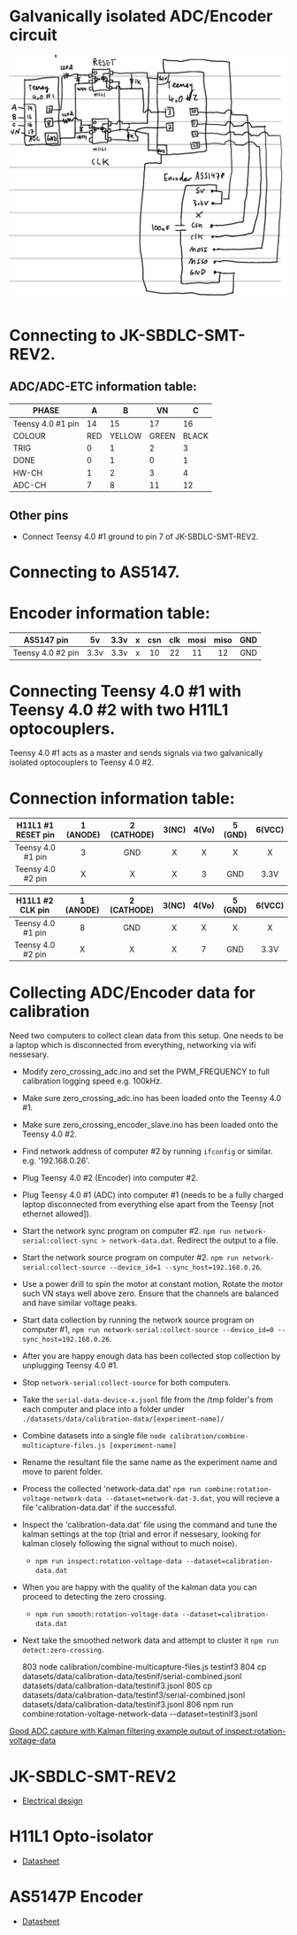 # Galvanically isolated ADC/Encoder circuit

![circuit](../resources/galvanically-isolated-adc-encoder-circuit.png)


# Connecting to JK-SBDLC-SMT-REV2. 

## ADC/ADC-ETC information table:

| PHASE       | A   | B      | VN    | C     |
|-------------|-----|--------|-------|-------|
| Teensy 4.0 #1 pin         | 14  | 15     | 17    | 16    |
| COLOUR      | RED | YELLOW | GREEN | BLACK |
| TRIG        | 0   | 1      | 2     | 3     |
| DONE        | 0   | 1      | 0     | 1     |
| HW-CH       | 1   | 2      | 3     | 4     |
| ADC-CH      | 7   | 8      | 11    | 12    |

## Other pins

- Connect Teensy 4.0 #1 ground to pin 7 of JK-SBDLC-SMT-REV2.

# Connecting to AS5147.

# Encoder information table:

AS5147 pin| 5v| 3.3v| x| csn| clk| mosi| miso| GND
:-----:|:-----:|:-----:|:-----:|:-----:|:-----:|:-----:|:-----:|:-----:
Teensy 4.0 #2 pin| 3.3v| 3.3v| x| 10| 22| 11| 12| GND

# Connecting Teensy 4.0 #1 with Teensy 4.0 #2 with two H11L1 optocouplers.

Teensy 4.0 #1 acts as a master and sends signals via two galvanically isolated optocouplers to Teensy 4.0 #2. 

# Connection information table:

H11L1 #1 RESET pin| 1 (ANODE)| 2 (CATHODE)| 3(NC)| 4(Vo)| 5 (GND)| 6(VCC)
:-----:|:-----:|:-----:|:-----:|:-----:|:-----:|:-----:
Teensy 4.0 #1 pin| 3| GND| X| X| X| X
Teensy 4.0 #2 pin| X| X| X| 3| GND| 3.3V

H11L1 #2 CLK pin| 1 (ANODE)| 2 (CATHODE)| 3(NC)| 4(Vo)| 5 (GND)| 6(VCC)
:-----:|:-----:|:-----:|:-----:|:-----:|:-----:|:-----:
Teensy 4.0 #1 pin| 8| GND| X| X| X| X
Teensy 4.0 #2 pin| X| X| X| 7| GND| 3.3V

# Collecting ADC/Encoder data for calibration

Need two computers to collect clean data from this setup. One needs to be a laptop which is disconnected from everything, networking via wifi nessesary.

- Modify zero_crossing_adc.ino and set the PWM_FREQUENCY to full calibration logging speed e.g. 100kHz.
- Make sure zero_crossing_adc.ino has been loaded onto the Teensy 4.0 #1.
- Make sure zero_crossing_encoder_slave.ino has been loaded onto the Teensy 4.0 #2.
- Find network address of computer #2 by running `ifconfig` or similar. e.g. '192.168.0.26'.
- Plug Teensy 4.0 #2 (Encoder) into computer #2.
- Plug Teensy 4.0 #1 (ADC) into computer #1 (needs to be a fully charged laptop disconnected from everything else apart from the Teensy [not ethernet allowed]).
- Start the network sync program on computer #2. `npm run network-serial:collect-sync > network-data.dat`. Redirect the output to a file.
- Start the network source program on computer #2. `npm run network-serial:collect-source --device_id=1 --sync_host=192.168.0.26`.
- Use a power drill to spin the motor at constant motion, Rotate the motor such VN stays well above zero. Ensure that the channels are balanced and have similar voltage peaks.
- Start data collection by running the network source program on computer #1, `npm run network-serial:collect-source --device_id=0 --sync_host=192.168.0.26`.
- After you are happy enough data has been collected stop collection by unplugging Teensy 4.0 #1.
- Stop `network-serial:collect-source` for both computers.
- Take the `serial-data-device-x.jsonl` file from the /tmp folder's from each computer and place into a folder under `./datasets/data/calibration-data/[experiment-name]/`
- Combine datasets into a single file `node calibration/combine-multicapture-files.js [experiment-name]`
- Rename the resultant file the same name as the experiment name and move to parent folder.
- Process the collected 'network-data.dat' `npm run combine:rotation-voltage-network-data --dataset=network-dat-3.dat`, you will recieve a file 'calibration-data.dat' if the successful.
- Inspect the 'calibration-data.dat' file using the command and tune the kalman settings at the top (trial and error if nessesary, looking for kalman closely following the signal without to much noise).
    - `npm run inspect:rotation-voltage-data --dataset=calibration-data.dat`
- When you are happy with the quality of the kalman data you can proceed to detecting the zero crossing.
    - `npm run smooth:rotation-voltage-data --dataset=calibration-data.dat`
- Next take the smoothed network data and attempt to cluster it `npm run detect:zero-crossing`.


  803  node calibration/combine-multicapture-files.js testinf3
  804  cp datasets/data/calibration-data/testinif/serial-combined.jsonl datasets/data/calibration-data/testinif3.jsonl
  805  cp datasets/data/calibration-data/testinf3/serial-combined.jsonl datasets/data/calibration-data/testinif3.jsonl
  806  npm run combine:rotation-voltage-network-data --dataset=testinif3.jsonl

[Good ADC capture with Kalman filtering example output of inspect:rotation-voltage-data](inspect-zero-crossing-results.pdf)

# JK-SBDLC-SMT-REV2

- [Electrical design](../design/electrical)

# H11L1 Opto-isolator

- [Datasheet](https://www.mouser.com/datasheet/2/149/H11L1M-1010369.pdf)

# AS5147P Encoder

- [Datasheet](https://ams.com/documents/20143/36005/AS5147P_DS000328_2-00.pdf)
